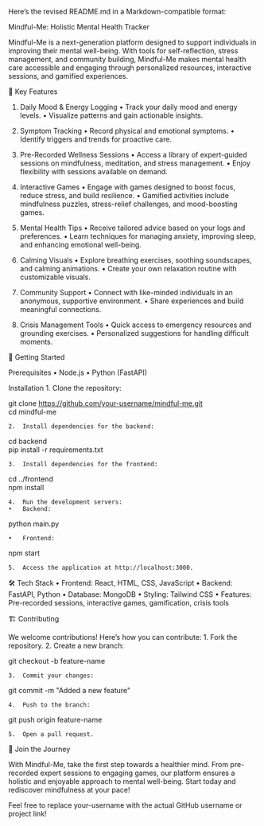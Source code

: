 Here’s the revised README.md in a Markdown-compatible format:

Mindful-Me: Holistic Mental Health Tracker

Mindful-Me is a next-generation platform designed to support individuals in improving their mental well-being. With tools for self-reflection, stress management, and community building, Mindful-Me makes mental health care accessible and engaging through personalized resources, interactive sessions, and gamified experiences.

🌟 Key Features

1. Daily Mood & Energy Logging
	•	Track your daily mood and energy levels.
	•	Visualize patterns and gain actionable insights.

2. Symptom Tracking
	•	Record physical and emotional symptoms.
	•	Identify triggers and trends for proactive care.

3. Pre-Recorded Wellness Sessions
	•	Access a library of expert-guided sessions on mindfulness, meditation, and stress management.
	•	Enjoy flexibility with sessions available on demand.

4. Interactive Games
	•	Engage with games designed to boost focus, reduce stress, and build resilience.
	•	Gamified activities include mindfulness puzzles, stress-relief challenges, and mood-boosting games.

5. Mental Health Tips
	•	Receive tailored advice based on your logs and preferences.
	•	Learn techniques for managing anxiety, improving sleep, and enhancing emotional well-being.

6. Calming Visuals
	•	Explore breathing exercises, soothing soundscapes, and calming animations.
	•	Create your own relaxation routine with customizable visuals.

7. Community Support
	•	Connect with like-minded individuals in an anonymous, supportive environment.
	•	Share experiences and build meaningful connections.

8. Crisis Management Tools
	•	Quick access to emergency resources and grounding exercises.
	•	Personalized suggestions for handling difficult moments.

🚀 Getting Started

Prerequisites
	•	Node.js
	•	Python (FastAPI)

Installation
	1.	Clone the repository:

git clone https://github.com/your-username/mindful-me.git  
cd mindful-me  


	2.	Install dependencies for the backend:

cd backend  
pip install -r requirements.txt  


	3.	Install dependencies for the frontend:

cd ../frontend  
npm install  


	4.	Run the development servers:
	•	Backend:

python main.py  


	•	Frontend:

npm start  


	5.	Access the application at http://localhost:3000.

🛠 Tech Stack
	•	Frontend: React, HTML, CSS, JavaScript
	•	Backend: FastAPI, Python
	•	Database: MongoDB
	•	Styling: Tailwind CSS
	•	Features: Pre-recorded sessions, interactive games, gamification, crisis tools

🏗 Contributing

We welcome contributions! Here’s how you can contribute:
	1.	Fork the repository.
	2.	Create a new branch:

git checkout -b feature-name  


	3.	Commit your changes:

git commit -m "Added a new feature"  


	4.	Push to the branch:

git push origin feature-name  


	5.	Open a pull request.

🌈 Join the Journey

With Mindful-Me, take the first step towards a healthier mind. From pre-recorded expert sessions to engaging games, our platform ensures a holistic and enjoyable approach to mental well-being. Start today and rediscover mindfulness at your pace!

Feel free to replace your-username with the actual GitHub username or project link!
